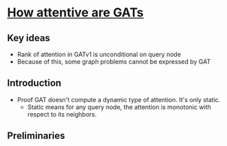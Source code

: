# [How attentive are GATs](https://arxiv.org/pdf/2105.14491.pdf)

## Key ideas
* Rank of attention in GATv1 is unconditional on query node
* Because of this, some graph problems cannot be expressed by GAT

## Introduction
* Proof GAT doesn't compute a dynamic type of attention. It's only static.
  - Static means for any query node, the attention is monotonic with respect to its neighbors.
 
## Preliminaries
